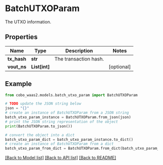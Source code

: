 # BatchUTXOParam

The UTXO information.

## Properties

Name | Type | Description | Notes
------------ | ------------- | ------------- | -------------
**tx_hash** | **str** | The transaction hash. | 
**vout_ns** | **List[int]** |  | [optional] 

## Example

```python
from cobo_waas2.models.batch_utxo_param import BatchUTXOParam

# TODO update the JSON string below
json = "{}"
# create an instance of BatchUTXOParam from a JSON string
batch_utxo_param_instance = BatchUTXOParam.from_json(json)
# print the JSON string representation of the object
print(BatchUTXOParam.to_json())

# convert the object into a dict
batch_utxo_param_dict = batch_utxo_param_instance.to_dict()
# create an instance of BatchUTXOParam from a dict
batch_utxo_param_from_dict = BatchUTXOParam.from_dict(batch_utxo_param_dict)
```
[[Back to Model list]](../README.md#documentation-for-models) [[Back to API list]](../README.md#documentation-for-api-endpoints) [[Back to README]](../README.md)


